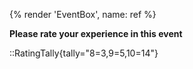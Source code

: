 {% render 'EventBox', name: ref %}

**Please rate your experience in this event**

::RatingTally{tally="8=3,9=5,10=14"}
